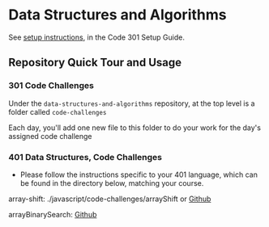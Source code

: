 # Data Structures and Algorithms

See [setup instructions](https://codefellows.github.io/setup-guide/code-301/3-code-challenges), in the Code 301 Setup Guide.

## Repository Quick Tour and Usage

### 301 Code Challenges

Under the `data-structures-and-algorithms` repository, at the top level is a folder called `code-challenges`

Each day, you'll add one new file to this folder to do your work for the day's assigned code challenge

### 401 Data Structures, Code Challenges

- Please follow the instructions specific to your 401 language, which can be found in the directory below, matching your course.

array-shift: ./javascript/code-challenges/arrayShift  or [Github](https://github.com/TrunkOfUkuleles/data-structures-and-algorithms/tree/array-shift/javascript/code-challenges/arrayShift)

arrayBinarySearch: [Github](https://github.com/TrunkOfUkuleles/data-structures-and-algorithms/tree/array-binary-search/javascript/code-challenges/arrayBinarySearch)
